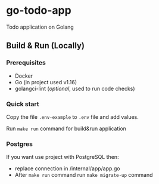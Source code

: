 # go-todo-app

Todo application on Golang

## Build & Run (Locally)

### Prerequisites

- Docker
- Go (in project used v1.16)
- golangci-lint (<i>optional</i>, used to run code checks)

### Quick start

Copy the file `.env-example` to `.env` file and add values.

Run `make run` command for build&run application

### Postgres

If you want use project with PostgreSQL then:
- replace connection in /internal/app/app.go
- After `make run` command run `make migrate-up` command 
